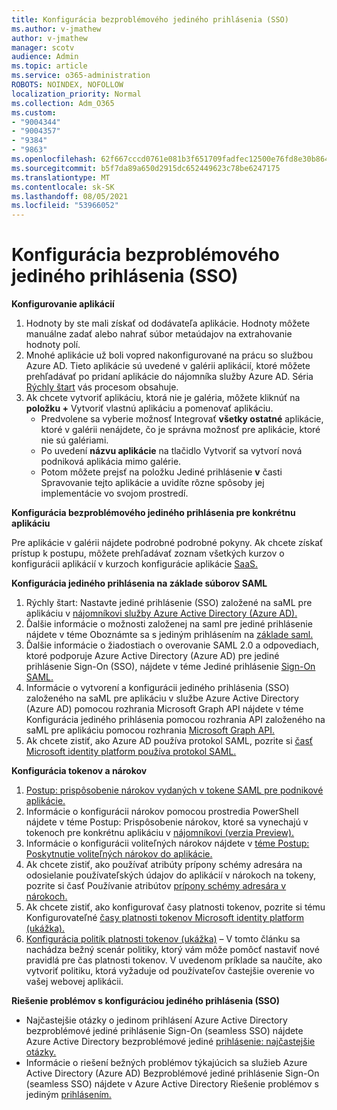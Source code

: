 ```yaml
---
title: Konfigurácia bezproblémového jediného prihlásenia (SSO)
ms.author: v-jmathew
author: v-jmathew
manager: scotv
audience: Admin
ms.topic: article
ms.service: o365-administration
ROBOTS: NOINDEX, NOFOLLOW
localization_priority: Normal
ms.collection: Adm_O365
ms.custom:
- "9004344"
- "9004357"
- "9384"
- "9863"
ms.openlocfilehash: 62f667cccd0761e081b3f651709fadfec12500e76fd8e30b8649a28e99001e4c
ms.sourcegitcommit: b5f7da89a650d2915dc652449623c78be6247175
ms.translationtype: MT
ms.contentlocale: sk-SK
ms.lasthandoff: 08/05/2021
ms.locfileid: "53966052"
---
```

# <a name="configure-seamless-single-sign-on-sso"></a>Konfigurácia bezproblémového jediného prihlásenia (SSO)

**Konfigurovanie aplikácií**

1. Hodnoty by ste mali získať od dodávateľa aplikácie. Hodnoty môžete manuálne zadať alebo nahrať súbor metaúdajov na extrahovanie hodnoty polí.
2. Mnohé aplikácie už boli vopred nakonfigurované na prácu so službou Azure AD. Tieto aplikácie sú uvedené v galérii aplikácií, ktoré môžete prehľadávať po pridaní aplikácie do nájomníka služby Azure AD. Séria [Rýchly štart](https://docs.microsoft.com/azure/active-directory/manage-apps/add-application-portal-configure) vás procesom obsahuje.
3. Ak chcete vytvoriť aplikáciu, ktorá nie je galéria, môžete kliknúť na **položku +** Vytvoriť vlastnú aplikáciu a pomenovať aplikáciu.
    - Predvolene sa vyberie možnosť Integrovať **všetky ostatné** aplikácie, ktoré v galérii nenájdete, čo je správna možnosť pre aplikácie, ktoré nie sú galériami.
    - Po uvedení **názvu aplikácie** na tlačidlo Vytvoriť sa vytvorí nová podniková aplikácia mimo galérie.
    - Potom môžete prejsť na položku Jediné  prihlásenie **v** časti Spravovanie tejto aplikácie a uvidíte rôzne spôsoby jej implementácie vo svojom prostredí.

**Konfigurácia bezproblémového jediného prihlásenia pre konkrétnu aplikáciu**

Pre aplikácie v galérii nájdete podrobné podrobné pokyny. Ak chcete získať prístup k postupu, môžete prehľadávať zoznam všetkých kurzov o konfigurácii aplikácií v kurzoch konfigurácie aplikácie [SaaS.](https://docs.microsoft.com/azure/active-directory/saas-apps/tutorial-list)

**Konfigurácia jediného prihlásenia na základe súborov SAML**

1. Rýchly štart: Nastavte jediné prihlásenie (SSO) založené na saML pre aplikáciu v [nájomníkovi služby Azure Active Directory (Azure AD).](https://docs.microsoft.com/azure/active-directory/manage-apps/add-application-portal-setup-sso)
2. Ďalšie informácie o možnosti založenej na saml pre jediné prihlásenie nájdete v téme Oboznámte sa s jediným prihlásením na [základe saml.](https://docs.microsoft.com/azure/active-directory/manage-apps/configure-saml-single-sign-on)
3. Ďalšie informácie o žiadostiach o overovanie SAML 2.0 a odpovediach, ktoré podporuje Azure Active Directory (Azure AD) pre jediné prihlásenie Sign-On (SSO), nájdete v téme Jediné prihlásenie [Sign-On SAML.](https://docs.microsoft.com/azure/active-directory/develop/single-sign-on-saml-protocol)
4. Informácie o vytvorení a konfigurácii jediného prihlásenia (SSO) založeného na saML pre aplikáciu v službe Azure Active Directory (Azure AD) pomocou rozhrania Microsoft Graph API nájdete v téme Konfigurácia jediného prihlásenia pomocou rozhrania API založeného na saML pre aplikáciu pomocou rozhrania [Microsoft Graph API.](https://docs.microsoft.com/graph/application-saml-sso-configure-api)
5. Ak chcete zistiť, ako Azure AD používa protokol SAML, pozrite si [časť Microsoft identity platform používa protokol SAML.](https://docs.microsoft.com/azure/active-directory/develop/active-directory-saml-protocol-reference)

**Konfigurácia tokenov a nárokov**

1. [Postup: prispôsobenie nárokov vydaných v tokene SAML pre podnikové aplikácie.](https://docs.microsoft.com/azure/active-directory/develop/active-directory-saml-claims-customization)
2. Informácie o konfigurácii nárokov pomocou prostredia PowerShell nájdete v téme Postup: Prispôsobenie nárokov, ktoré sa vynechajú v tokenoch pre konkrétnu aplikáciu v [nájomníkovi (verzia Preview).](https://docs.microsoft.com/azure/active-directory/develop/active-directory-claims-mapping)
3. Informácie o konfigurácii voliteľných nárokov nájdete v [téme Postup: Poskytnutie voliteľných nárokov do aplikácie.](https://docs.microsoft.com/azure/active-directory/develop/active-directory-optional-claims)
4. Ak chcete zistiť, ako používať atribúty prípony schémy adresára na odosielanie používateľských údajov do aplikácií v nárokoch na tokeny, pozrite si časť Používanie atribútov [prípony schémy adresára v nárokoch.](https://docs.microsoft.com/azure/active-directory/develop/active-directory-schema-extensions)
5. Ak chcete zistiť, ako konfigurovať časy platnosti tokenov, pozrite si tému Konfigurovateľné [časy platnosti tokenov Microsoft identity platform (ukážka).](https://docs.microsoft.com/azure/active-directory/develop/active-directory-configurable-token-lifetimes)
6. [Konfigurácia politík platnosti tokenov (ukážka)](https://docs.microsoft.com/azure/active-directory/develop/configure-token-lifetimes) – V tomto článku sa nachádza bežný scenár politiky, ktorý vám môže pomôcť nastaviť nové pravidlá pre čas platnosti tokenov. V uvedenom príklade sa naučíte, ako vytvoriť politiku, ktorá vyžaduje od používateľov častejšie overenie vo vašej webovej aplikácii.

**Riešenie problémov s konfiguráciou jediného prihlásenia (SSO)**

- Najčastejšie otázky o jedinom prihlásení Azure Active Directory bezproblémové jediné prihlásenie Sign-On (seamless SSO) nájdete Azure Active Directory bezproblémové jediné [prihlásenie: najčastejšie otázky.](https://docs.microsoft.com/azure/active-directory/hybrid/how-to-connect-sso-faq)
- Informácie o riešení bežných problémov týkajúcich sa služieb Azure Active Directory (Azure AD) Bezproblémové jediné prihlásenie Sign-On (seamless SSO) nájdete v Azure Active Directory Riešenie problémov s jediným [prihlásením.](https://docs.microsoft.com/azure/active-directory/hybrid/tshoot-connect-sso)
